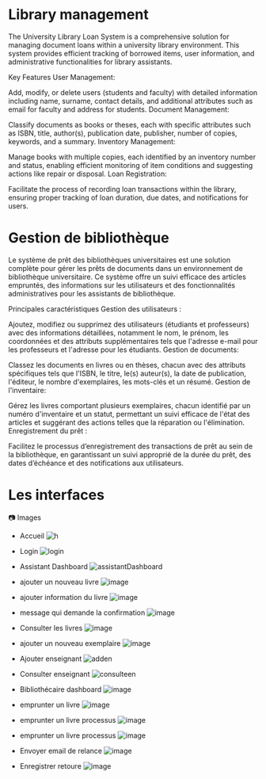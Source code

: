 # Library management
The University Library Loan System is a comprehensive solution for managing document loans within a university library environment. This system provides efficient tracking of borrowed items, user information, and administrative functionalities for library assistants.

Key Features
User Management:

Add, modify, or delete users (students and faculty) with detailed information including name, surname, contact details, and additional attributes such as email for faculty and address for students.
Document Management:

Classify documents as books or theses, each with specific attributes such as ISBN, title, author(s), publication date, publisher, number of copies, keywords, and a summary.
Inventory Management:

Manage books with multiple copies, each identified by an inventory number and status, enabling efficient monitoring of item conditions and suggesting actions like repair or disposal.
Loan Registration:

Facilitate the process of recording loan transactions within the library, ensuring proper tracking of loan duration, due dates, and notifications for users.

# Gestion de bibliothèque
Le système de prêt des bibliothèques universitaires est une solution complète pour gérer les prêts de documents dans un environnement de bibliothèque universitaire. Ce système offre un suivi efficace des articles empruntés, des informations sur les utilisateurs et des fonctionnalités administratives pour les assistants de bibliothèque.

Principales caractéristiques
Gestion des utilisateurs :

Ajoutez, modifiez ou supprimez des utilisateurs (étudiants et professeurs) avec des informations détaillées, notamment le nom, le prénom, les coordonnées et des attributs supplémentaires tels que l'adresse e-mail pour les professeurs et l'adresse pour les étudiants.
Gestion de documents:

Classez les documents en livres ou en thèses, chacun avec des attributs spécifiques tels que l'ISBN, le titre, le(s) auteur(s), la date de publication, l'éditeur, le nombre d'exemplaires, les mots-clés et un résumé.
Gestion de l'inventaire:

Gérez les livres comportant plusieurs exemplaires, chacun identifié par un numéro d'inventaire et un statut, permettant un suivi efficace de l'état des articles et suggérant des actions telles que la réparation ou l'élimination.
Enregistrement du prêt :

Facilitez le processus d’enregistrement des transactions de prêt au sein de la bibliothèque, en garantissant un suivi approprié de la durée du prêt, des dates d’échéance et des notifications aux utilisateurs.

# Les interfaces
📷 Images

- Accueil
![h](https://github.com/zakariaelaoufi/library-management/assets/57291410/bdfaa500-c3a9-47eb-b013-cf3872b8636d)

- Login
![login](https://github.com/zakariaelaoufi/library-management/assets/57291410/159e5032-b37c-4874-ab81-a5a653a9eb7b)

- Assistant Dashboard
![assistantDashboard](https://github.com/zakariaelaoufi/library-management/assets/57291410/123fc4d1-67e5-4e39-a2d8-5cd3ae7f8fc5)

- ajouter un nouveau livre
![image](https://github.com/zakariaelaoufi/library-management/assets/57291410/bcc22f84-96c1-4145-a3c1-92635b85c90b)

- ajouter information du livre
![image](https://github.com/zakariaelaoufi/library-management/assets/57291410/c4fd2f79-5886-4beb-86e6-1bd1f34ca441)

- message qui demande la confirmation
![image](https://github.com/zakariaelaoufi/library-management/assets/57291410/eab61517-a895-4008-95b5-46e2dcb41a6e)

- Consulter les livres
![image](https://github.com/zakariaelaoufi/library-management/assets/57291410/93369502-36ae-4a52-831f-7b9fb88b847e)

- ajouter un nouveau exemplaire
![image](https://github.com/zakariaelaoufi/library-management/assets/57291410/d35fefbf-a59f-4372-aa8a-5d33b84df076)

- Ajouter enseignant
![adden](https://github.com/zakariaelaoufi/library-management/assets/57291410/7e5a4b36-546c-40b1-b8f8-ebcacaf20ccf)

- Consulter enseignant
![consulteen](https://github.com/zakariaelaoufi/library-management/assets/57291410/f7873a42-51b5-4fcc-a885-1417074c9137)

- Bibliothécaire dashboard
![image](https://github.com/zakariaelaoufi/library-management/assets/57291410/bfdc3cf2-0631-42a0-a5ef-461cd8714384)

- emprunter un livre
![image](https://github.com/zakariaelaoufi/library-management/assets/57291410/c309ce4d-95f3-49c8-ad71-b804de24d66f)

- emprunter un livre processus
![image](https://github.com/zakariaelaoufi/library-management/assets/57291410/5e3a8ee4-6a54-4da6-8787-f7a309b222cf)

- emprunter un livre processus
![image](https://github.com/zakariaelaoufi/library-management/assets/57291410/42bf517e-7062-4658-869f-7b8422a81c40)

- Envoyer email de relance
![image](https://github.com/zakariaelaoufi/library-management/assets/57291410/b0cc0e05-e008-41e3-8603-cef8cadefdb9)

- Enregistrer retoure
![image](https://github.com/zakariaelaoufi/library-management/assets/57291410/3304ee4d-8299-4a44-95da-4fc1135809fa)
